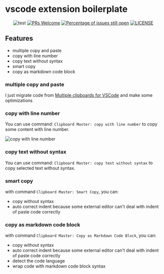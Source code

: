 # vscode extension boilerplate

<div align="center">

![test](https://github.com/tjx666/vscode-clipboard-master/actions/workflows/test.yml/badge.svg) [![PRs Welcome](https://img.shields.io/badge/PRs-welcome-brightgreen.svg?style=flat)](http://makeapullrequest.com) [![Percentage of issues still open](https://isitmaintained.com/badge/open/tjx666/vscode-clipboard-master.svg)](http://isitmaintained.com/project/tjx666/vscode-clipboard-master) [![LICENSE](https://img.shields.io/badge/license-Anti%20996-blue.svg?style=flat-square)](https://github.com/996icu/996.ICU/blob/master/LICENSE)

</div>

## Features

- multiple copy and paste
- copy with line number
- copy text without syntax
- smart copy
- copy as markdown code block

### multiple copy and paste

I just migrate code from [Multiple clipboards for VSCode](https://github.com/stef-levesque/vscode-multiclip) and make some optimizations

### copy with line number

You can use command: `Clipboard Master: copy with line number` to copy some content with line number.

![copy with line number](https://github.com/tjx666/vscode-fe-helper/raw/master/images/copy_with_line_number.gif?raw=true)

### copy text without syntax

You can use command: `Clipboard Master: copy text without syntax` to copy selected text without syntax.

### smart copy

with command `Clipboard Master: Smart Copy`, you can:

- copy without syntax
- auto correct indent because some external editor can't deal with indent of paste code correctly

### copy as markdown code block

with command `Clipboard Master: Copy as Markdown Code Block`, you can:

- copy without syntax
- auto correct indent because some external editor can't deal with indent of paste code correctly
- detect the code language
- wrap code with markdown code block syntax
